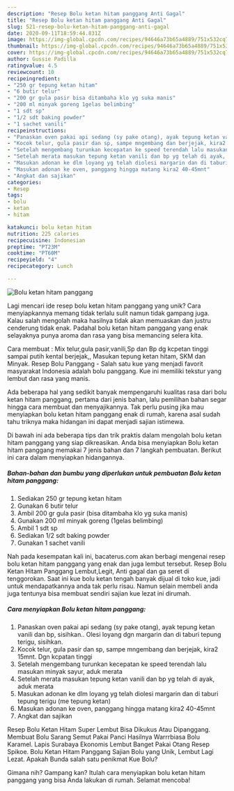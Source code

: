 ```yaml
---
description: "Resep Bolu ketan hitam panggang Anti Gagal"
title: "Resep Bolu ketan hitam panggang Anti Gagal"
slug: 521-resep-bolu-ketan-hitam-panggang-anti-gagal
date: 2020-09-11T18:59:44.831Z
image: https://img-global.cpcdn.com/recipes/94646a73b65a4889/751x532cq70/bolu-ketan-hitam-panggang-foto-resep-utama.jpg
thumbnail: https://img-global.cpcdn.com/recipes/94646a73b65a4889/751x532cq70/bolu-ketan-hitam-panggang-foto-resep-utama.jpg
cover: https://img-global.cpcdn.com/recipes/94646a73b65a4889/751x532cq70/bolu-ketan-hitam-panggang-foto-resep-utama.jpg
author: Gussie Padilla
ratingvalue: 4.5
reviewcount: 10
recipeingredient:
- "250 gr tepung ketan hitam"
- "6 butir telur"
- "200 gr gula pasir bisa ditambaha klo yg suka manis"
- "200 ml minyak goreng 1gelas belimbing"
- "1 sdt sp"
- "1/2 sdt baking powder"
- "1 sachet vanili"
recipeinstructions:
- "Panaskan oven pakai api sedang (sy pake otang), ayak tepung ketan vanili dan bp, sisihkan.. Olesi loyang dgn margarin dan di taburi tepung terigu, sisihkan."
- "Kocok telur, gula pasir dan sp, sampe mngembang dan berjejak, kira2 15mnt. Dgn kcpatan tinggi"
- "Setelah mengembang turunkan kecepatan ke speed terendah lalu masukan minyak sayur, aduk merata"
- "Setelah merata masukan tepung ketan vanili dan bp yg telah di ayak, aduk merata"
- "Masukan adonan ke dlm loyang yg telah diolesi margarin dan di taburi tepung terigu (me tepung ketan)"
- "Masukan adonan ke oven, panggang hingga matang kira2 40-45mnt"
- "Angkat dan sajikan"
categories:
- Resep
tags:
- bolu
- ketan
- hitam

katakunci: bolu ketan hitam 
nutrition: 225 calories
recipecuisine: Indonesian
preptime: "PT23M"
cooktime: "PT60M"
recipeyield: "4"
recipecategory: Lunch

---
```



![Bolu ketan hitam panggang](https://img-global.cpcdn.com/recipes/94646a73b65a4889/751x532cq70/bolu-ketan-hitam-panggang-foto-resep-utama.jpg)

Lagi mencari ide resep bolu ketan hitam panggang yang unik? Cara menyiapkannya memang tidak terlalu sulit namun tidak gampang juga. Kalau salah mengolah maka hasilnya tidak akan memuaskan dan justru cenderung tidak enak. Padahal bolu ketan hitam panggang yang enak selayaknya punya aroma dan rasa yang bisa memancing selera kita.

Cara membuat : Mix telur,gula pasir,vanili,Sp dan Bp dg kcpetan tinggi sampai putih kental berjejak,, Masukan tepung ketan hitam, SKM dan Minyak. Resep Bolu Panggang - Salah satu kue yang menjadi favorit masyarakat Indonesia adalah bolu panggang. Kue ini memiliki tekstur yang lembut dan rasa yang manis.

Ada beberapa hal yang sedikit banyak mempengaruhi kualitas rasa dari bolu ketan hitam panggang, pertama dari jenis bahan, lalu pemilihan bahan segar hingga cara membuat dan menyajikannya. Tak perlu pusing jika mau menyiapkan bolu ketan hitam panggang enak di rumah, karena asal sudah tahu triknya maka hidangan ini dapat menjadi sajian istimewa.


Di bawah ini ada beberapa tips dan trik praktis dalam mengolah bolu ketan hitam panggang yang siap dikreasikan. Anda bisa menyiapkan Bolu ketan hitam panggang memakai 7 jenis bahan dan 7 langkah pembuatan. Berikut ini cara dalam menyiapkan hidangannya.

<!--inarticleads1-->

##### Bahan-bahan dan bumbu yang diperlukan untuk pembuatan Bolu ketan hitam panggang:

1. Sediakan 250 gr tepung ketan hitam
1. Gunakan 6 butir telur
1. Ambil 200 gr gula pasir (bisa ditambaha klo yg suka manis)
1. Gunakan 200 ml minyak goreng (1gelas belimbing)
1. Ambil 1 sdt sp
1. Sediakan 1/2 sdt baking powder
1. Gunakan 1 sachet vanili


Nah pada kesempatan kali ini, bacaterus.com akan berbagi mengenai resep bolu ketan hitam panggang yang enak dan juga lembut tersebut. Resep Bolu Ketan Hitam Panggang Lembut,Legit, Anti gagal dan ga seret di tenggorokan. Saat ini kue bolu ketan tengah banyak dijual di toko kue, jadi untuk mendapatkannya anda tak perlu risau. Namun selain membeli anda juga tentunya bisa membuat sendiri sajian kue lezat ini dirumah. 

<!--inarticleads2-->

##### Cara menyiapkan Bolu ketan hitam panggang:

1. Panaskan oven pakai api sedang (sy pake otang), ayak tepung ketan vanili dan bp, sisihkan.. Olesi loyang dgn margarin dan di taburi tepung terigu, sisihkan.
1. Kocok telur, gula pasir dan sp, sampe mngembang dan berjejak, kira2 15mnt. Dgn kcpatan tinggi
1. Setelah mengembang turunkan kecepatan ke speed terendah lalu masukan minyak sayur, aduk merata
1. Setelah merata masukan tepung ketan vanili dan bp yg telah di ayak, aduk merata
1. Masukan adonan ke dlm loyang yg telah diolesi margarin dan di taburi tepung terigu (me tepung ketan)
1. Masukan adonan ke oven, panggang hingga matang kira2 40-45mnt
1. Angkat dan sajikan


Resep Bolu Ketan Hitam Super Lembut Bisa Dikukus Atau Dipanggang. Membuat Bolu Sarang Semut Pakai Panci Hasilnya Warrrbiasa Bolu Karamel. Lapis Surabaya Ekonomis Lembut Banget Pakai Otang Resep Spikoe. Bolu Ketan Hitam Panggang Sajian Bolu yang Unik, Lembut Lagi Lezat. Apakah Bunda salah satu penikmat Kue Bolu? 

Gimana nih? Gampang kan? Itulah cara menyiapkan bolu ketan hitam panggang yang bisa Anda lakukan di rumah. Selamat mencoba!

